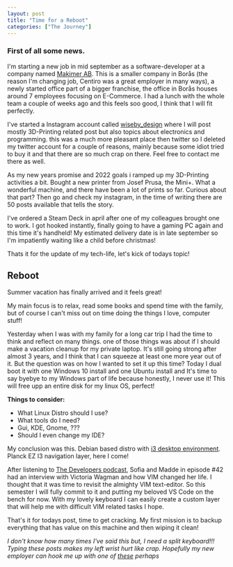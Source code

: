 ```yaml
---
layout: post
title: "Time for a Reboot"
categories: ["The Journey"]
---
```


### First of all some news.

I'm starting a new job in mid september as a software-developer at a company named [Makimer AB](https://www.maksimer.com/). This is a smaller company in Borås (the reason I'm changing job, Centiro was a great employer in many ways), a newly started office part of a bigger franchise, the office in Borås houses around 7 employees focusing on E-Commerce. I had a lunch with the whole team a couple of weeks ago and this feels soo good, I think that I will fit perfectly.

I've started a Instagram account called [wiseby_design](https://www.instagram.com/wiseby_design/) where I will post mostly 3D-Printing related post but also topics about electronics and programming. this was a much more pleasant place then twitter so I deleted my twitter account for a couple of reasons, mainly because some idiot tried to buy it and that there are so much crap on there. Feel free to contact me there as well.

As my new years promise and 2022 goals i ramped up my 3D-Printing activities a bit. Bought a new printer from Josef Prusa, the Mini+. What a wonderful machine, and there have been a lot of prints so far. Curious about that part? Then go and check my instagram, in the time of writing there are 50 posts available that tells the story.

I've ordered a Steam Deck in april after one of my colleagues brought one to work. I got hooked instantly, finally going to have a gaming PC again and this time it's handheld! My estimated delivery date is in late september so I'm impatiently waiting like a child before christmas!

Thats it for the update of my tech-life, let's kick of todays topic!

## Reboot

Summer vacation has finally arrived and it feels great!

My main focus is to relax, read some books and spend time with the family,
but of course I can't miss out on time doing the things I love, computer stuff!

Yesterday when I was with my family for a long car trip I had the time to think and reflect on many things. one of those things was about if I should make a vacation cleanup for my private laptop. It's still going strong after almost 3 years, and I think that I can squeeze at least one more year out of it. But the question was on how I wanted to set it up this time? Today I dual boot it with one Windows 10 install and one Ubuntu install and It's time to say byebye to my Windows part of life because honestly, I never use it! This will free upp an entire disk for my linux OS, perfect!

**Things to consider:**

- What Linux Distro should I use?
- What tools do I need?
- Gui, KDE, Gnome, ???
- Should I even change my IDE?

My conclusion was this. Debian based distro with [i3 desktop environment](https://i3wm.org/). Planck EZ I3 navigation layer, here I come!

After listening to [The Developers podcast](https://www.developerspodcast.com/), Sofia and Madde in episode #42 had an interview with Victoria Wagman and how VIM changed her life. I thought that it was time to revisit the almighty VIM text-editor. So this semester I will fully commit to it and putting my beloved VS Code on the bench for now. With my lovely keyboard I can easily create a custom layer that will help me with difficult VIM related tasks I hope.

That's it for todays post, time to get cracking. My first mission is to backup everything that has value on this machine and then wiping it clean!

_I don't know how many times I've said this but, I need a split keyboard!!! Typing these posts makes my left wrist hurt like crap. Hopefully my new employer can hook me up with one of [these](https://qweebs.com/shop/keyboards/ferris-sweep/) perhaps_
